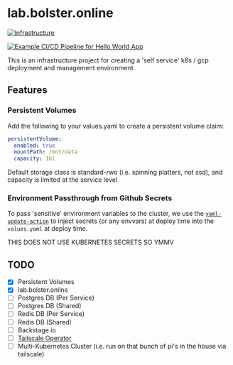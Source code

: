 # lab.bolster.online

[![Infrastructure](https://github.com/andrewbolster/lab.bolster.online/actions/workflows/infrastructure.deploy.yaml/badge.svg)](https://github.com/andrewbolster/lab.bolster.online/actions/workflows/infrastructure.deploy.yaml)

[![Example CI/CD Pipeline for Hello World App](https://github.com/andrewbolster/lab.bolster.online/actions/workflows/hello_world.deploy.yaml/badge.svg)](https://github.com/andrewbolster/lab.bolster.online/actions/workflows/hello_world.deploy.yaml)

This is an infrastructure project for creating a 'self service' k8s / gcp deployment and management environment.

## Features

### Persistent Volumes

Add the following to your values.yaml to create a persistent volume claim:

```yaml
persistentVolume:
  enabled: true
  mountPath: /mnt/data
  capacity: 1Gi
```

Default storage class is standard-rwo (i.e. spinning platters, not ssd), and capacity is limited at the service level

### Environment Passthrough from Github Secrets

To pass 'sensitive' environment variables to the cluster, we use the [`yaml-update-action`](https://github.com/marketplace/actions/yaml-update-action) to inject secrets (or any envvars) at deploy time into the `values.yaml` at deploy time. 

THIS DOES NOT USE KUBERNETES SECRETS SO YMMV

## TODO

- [X] Persistent Volumes
- [X] lab.bolster.online
- [ ] Postgres DB (Per Service)
- [ ] Postgres DB (Shared)
- [ ] Redis DB (Per Service)
- [ ] Redis DB (Shared)
- [ ] Backstage.io
- [ ] [Tailscale Operator](https://tailscale.com/kb/1236/kubernetes-operator)
- [ ] Multi-Kubernetes Cluster (i.e. run on that bunch of pi's in the house via tailscale)